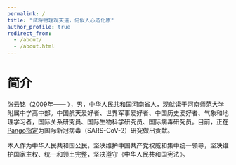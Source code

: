 ```yaml
---
permalink: /
title: "试将物理观天道，何似人心造化原"
author_profile: true
redirect_from: 
  - /about/
  - /about.html
---
```


# 简介
张云铭（2009年—— ），男，中华人民共和国河南省人，现就读于河南师范大学附属中学高中部。中国航天爱好者、世界军事爱好者、中国历史爱好者、气象和地理学习者，国际关系研究员、国际生物科学研究员、国际病毒研究员。目前，正在 [Pango指定](https://github.com/cov-lineages/pango-designation)为国际新冠病毒（SARS-CoV-2）研究做出贡献。

本人作为中华人民共和国公民，坚决维护中国共产党权威和集中统一领导，坚决维护国家主权、统一和领土完整，坚决遵守《中华人民共和国宪法》。
